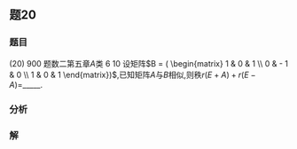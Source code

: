 ## 题20
### 题目
(20) 900 题数二第五章$A$类 6
10 设矩阵$B = ( \begin{matrix} 1 & 0 & 1 \\  0 &  - 1 & 0 \\  1 & 0 & 1 \end{matrix})$,已知矩阵$A$与$B$相似,则秩$r(E + A) + r(E - A) =$_____.
### 分析

### 解